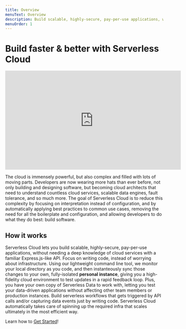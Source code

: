 ```yaml
---
title: Overview
menuText: Overview
description: Build scalable, highly-secure, pay-per-use applications, without needing a deep knowledge of cloud services.
menuOrder: 1
---
```


# Build faster & better with Serverless Cloud

<div class="video"><iframe width="560" height="315" src="https://www.youtube.com/embed/GtLnCy4oVPk" title="YouTube video player" frameborder="0" allow="accelerometer; autoplay; clipboard-write; encrypted-media; gyroscope; picture-in-picture" allowfullscreen></iframe></div>

The cloud is immensely powerful, but also complex and filled with lots of moving parts. Developers are now wearing more hats than ever before, not only building and designing software, but becoming cloud architects that need to understand countless cloud services, scalable data engines, fault tolerance, and so much more. The goal of Serverless Cloud is to reduce this complexity by focusing on interpretation instead of configuration, and by automatically applying best practices to common use cases, removing the need for all the boilerplate and configuration, and allowing developers to do what they do best: build software.

## How it works

Serverless Cloud lets you build scalable, highly-secure, pay-per-use applications, without needing a deep knowledge of cloud services with a familiar Express.js-like API. Focus on writing code, instead of worrying about infrastructure. Using our lightweight command line tool, we monitor your local directory as you code, and then instanteously sync those changes to your own, fully-isolated **personal instance**, giving you a high-fidelity cloud environment to test updates in a rapid feedback loop. Plus, you have your own copy of Serverless Data to work with, letting you test your data-driven applications without affecting other team members or production instances. Build serverless workflows that gets triggered by API calls and/or capturing data events just by writing code. Serverless Cloud automatically takes care of spinning up the required infra that scales ultimately in the most efficient way.

Learn how to [Get Started](/cloud/docs/getting-started)!
